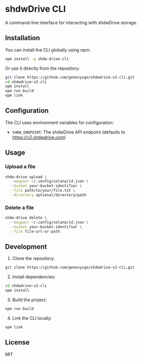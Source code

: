# shdwDrive CLI

A command-line interface for interacting with shdwDrive storage.

## Installation

You can install the CLI globally using npm:

```bash
npm install -g shdw-drive-cli
```

Or use it directly from the repository:

```bash
git clone https://github.com/genesysgo/shdwdrive-v2-cli.git
cd shdwdrive-v2-cli
npm install
npm run build
npm link
```

## Configuration

The CLI uses environment variables for configuration:

- `SHDW_ENDPOINT`: The shdwDrive API endpoint (defaults to https://v2.shdwdrive.com)

## Usage

### Upload a file

```bash
shdw-drive upload \
  --keypair ~/.config/solana/id.json \
  --bucket your-bucket-identifier \
  --file path/to/your/file.txt \
  --directory optional/directory/path
```

### Delete a file

```bash
shdw-drive delete \
  --keypair ~/.config/solana/id.json \
  --bucket your-bucket-identifier \
  --file file-url-or-path
```

## Development

1. Clone the repository:
```bash
git clone https://github.com/genesysgo/shdwdrive-v2-cli.git
```

2. Install dependencies:
```bash
cd shdwdrive-v2-cli
npm install
```

3. Build the project:
```bash
npm run build
```

4. Link the CLI locally:
```bash
npm link
```

## License

MIT

